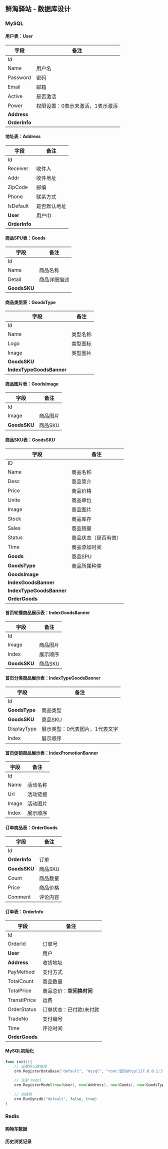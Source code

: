 ## 鲜淘驿站 - 数据库设计

### MySQL

#### 用户表：User

| 字段          | 备注                             |
| ------------- | -------------------------------- |
| Id            |                                  |
| Name          | 用户名                           |
| Password      | 密码                             |
| Email         | 邮箱                             |
| Active        | 是否激活                         |
| Power         | 权限设置：0表示未激活，1表示激活 |
| **Address**   |                                  |
| **OrderInfo** |                                  |

#### 地址表：Address

| 字段          | 备注         |
| ------------- | ------------ |
| Id            |              |
| Receiver      | 收件人       |
| Addr          | 收件地址     |
| ZipCode       | 邮编         |
| Phone         | 联系方式     |
| IsDefault     | 是否默认地址 |
| **User**      | 用户ID       |
| **OrderInfo** |              |

#### 商品SPU表：Goods

| 字段         | 备注         |
| ------------ | ------------ |
| Id           |              |
| Name         | 商品名称     |
| Detail       | 商品详细描述 |
| **GoodsSKU** |              |

#### 商品类型表：GoodsType

| 字段                     | 备注     |
| ------------------------ | -------- |
| Id                       |          |
| Name                     | 类型名称 |
| Logo                     | 类型图标 |
| Image                    | 类型图片 |
| **GoodsSKU**             |          |
| **IndexTypeGoodsBanner** |          |

#### 商品图片表：GoodsImage

| 字段         | 备注     |
| ------------ | -------- |
| Id           |          |
| Image        | 商品图片 |
| **GoodsSKU** | 商品SKU  |

#### 商品SKU表：GoodsSKU

| 字段                     | 备注                 |
| ------------------------ | -------------------- |
| ID                       |                      |
| Name                     | 商品名称             |
| Desc                     | 商品简介             |
| Price                    | 商品价格             |
| Unite                    | 商品单位             |
| Image                    | 商品图片             |
| Stock                    | 商品库存             |
| Sales                    | 商品销量             |
| Status                   | 商品状态（是否有效） |
| Time                     | 商品添加时间         |
| **Goods**                | 商品SPU              |
| **GoodsType**            | 商品所属种类         |
| **GoodsImage**           |                      |
| **IndexGoodsBanner**     |                      |
| **IndexTypeGoodsBanner** |                      |
| **OrderGoods**           |                      |

#### 首页轮播商品展示表：IndexGoodsBanner

| 字段         | 备注     |
| ------------ | -------- |
| Id           |          |
| Image        | 商品图片 |
| Index        | 展示顺序 |
| **GoodsSKU** | 商品SKU  |

#### 首页分类商品展示表：IndexTypeGoodsBanner

| 字段          | 备注                           |
| ------------- | ------------------------------ |
| Id            |                                |
| **GoodsType** | 商品类型                       |
| **GoodsSKU**  | 商品SKU                        |
| DisplayType   | 展示类型：0代表图片，1代表文字 |
| Index         | 展示顺序                       |

#### 首页促销商品展示表：IndexPromotionBanner

| 字段  | 备注     |
| ----- | -------- |
| Id    |          |
| Name  | 活动名称 |
| Url   | 活动链接 |
| Image | 活动图片 |
| Index | 展示顺序 |

#### 订单商品表：OrderGoods

| 字段          | 备注     |
| ------------- | -------- |
| Id            |          |
| **OrderInfo** | 订单     |
| **GoodsSKU**  | 商品SKU  |
| Count         | 商品数量 |
| Price         | 商品价格 |
| Comment       | 评论内容 |

#### 订单表：OrderInfo

| 字段           | 备注                     |
| -------------- | ------------------------ |
| Id             |                          |
| OrderId        | 订单号                   |
| **User**       | 用户                     |
| **Address**    | 收货地址                 |
| PayMethod      | 支付方式                 |
| TotalCount     | 商品数量                 |
| TotalPrice     | 商品总价：**空间换时间** |
| TransitPrice   | 运费                     |
| OrderStatus    | 订单状态：已付款/未付款  |
| TradeNo        | 支付编号                 |
| Time           | 评论时间                 |
| **OrderGoods** |                          |

#### MySQL初始化

```go
func init(){
    // 设置默认数据库
    orm.RegisterDataBase("default", "mysql", "root:密码@tcp(127.0.0.1:3306)/xian_tao?charset=utf8")
    
    // 注册 model
    orm.RegisterModel(new(User), new(Address), new(Goods), new(GoodsType), new(GoodsImage), new(GoodsSKU), new(IndexGoodsBanner), new(IndexTypeGoodsBanner), new(IndexPromotionBanner), new(OrderGoods), new(OrderInfo))
    
    // 创建表
    orm.RunSyncdb("default", false, true)
}
```

### Redis

#### 购物车数据

#### 历史浏览记录

